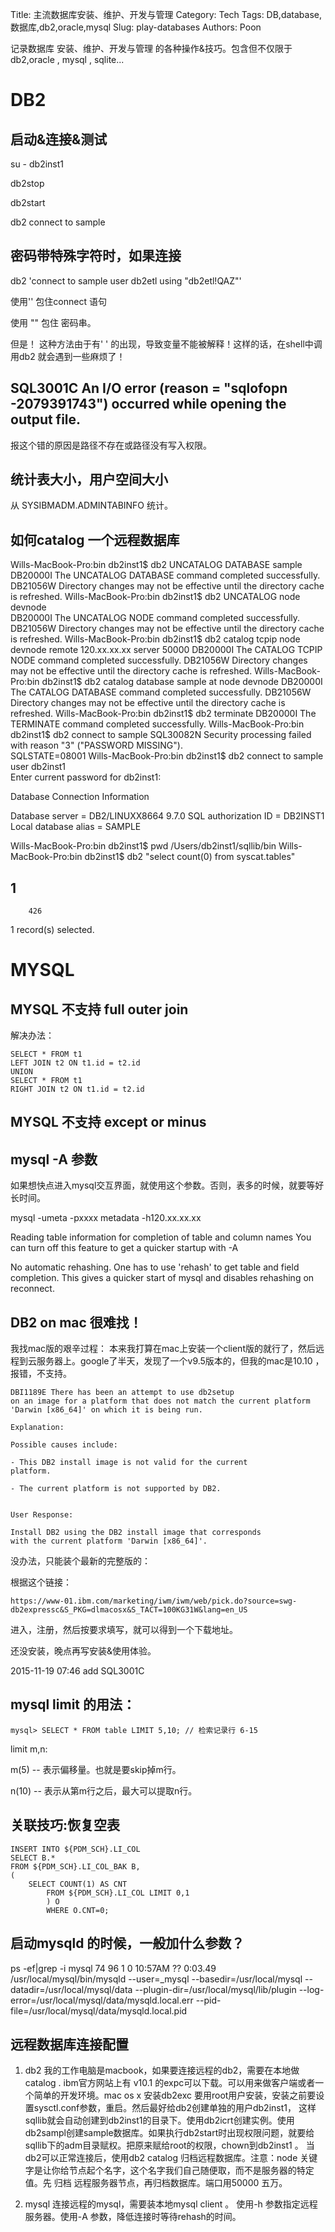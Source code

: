 Title: 主流数据库安装、维护、开发与管理
Category: Tech
Tags: DB,database,数据库,db2,oracle,mysql
Slug: play-databases
Authors: Poon

记录数据库 安装、维护、开发与管理 的各种操作&技巧。包含但不仅限于db2,oracle , mysql , sqlite...


# DB2


## 启动&连接&测试

 su - db2inst1

 db2stop

 db2start

 db2 connect to sample

## 密码带特殊字符时，如果连接

db2 'connect to sample user db2etl using "db2etl!QAZ"'

使用'' 包住connect 语句

使用 "" 包住 密码串。

但是！ 这种方法由于有' ' 的出现，导致变量不能被解释！这样的话，在shell中调用db2 就会遇到一些麻烦了！

## SQL3001C  An I/O error (reason = "sqlofopn -2079391743") occurred while  opening the output file.
报这个错的原因是路径不存在或路径没有写入权限。

## 统计表大小，用户空间大小

从 SYSIBMADM.ADMINTABINFO  统计。


##  如何catalog 一个远程数据库

Wills-MacBook-Pro:bin db2inst1$ db2 UNCATALOG DATABASE sample
DB20000I  The UNCATALOG DATABASE command completed successfully.
DB21056W  Directory changes may not be effective until the directory cache is 
refreshed.
Wills-MacBook-Pro:bin db2inst1$ db2 UNCATALOG node devnode   
DB20000I  The UNCATALOG NODE command completed successfully.
DB21056W  Directory changes may not be effective until the directory cache is 
refreshed.
Wills-MacBook-Pro:bin db2inst1$ db2 catalog tcpip node devnode remote 120.xx.xx.xx server 50000
DB20000I  The CATALOG TCPIP NODE command completed successfully.
DB21056W  Directory changes may not be effective until the directory cache is 
refreshed.
Wills-MacBook-Pro:bin db2inst1$ db2 catalog database sample at node devnode
DB20000I  The CATALOG DATABASE command completed successfully.
DB21056W  Directory changes may not be effective until the directory cache is 
refreshed.
Wills-MacBook-Pro:bin db2inst1$ db2 terminate
DB20000I  The TERMINATE command completed successfully.
Wills-MacBook-Pro:bin db2inst1$ db2 connect to sample
SQL30082N  Security processing failed with reason "3" ("PASSWORD MISSING").  
SQLSTATE=08001
Wills-MacBook-Pro:bin db2inst1$ db2 connect to sample user db2inst1       
Enter current password for db2inst1: 

   Database Connection Information

 Database server        = DB2/LINUXX8664 9.7.0
 SQL authorization ID   = DB2INST1
 Local database alias   = SAMPLE

Wills-MacBook-Pro:bin db2inst1$ pwd
/Users/db2inst1/sqllib/bin
Wills-MacBook-Pro:bin db2inst1$ db2 "select count(0) from syscat.tables"

1          
-----------
        426

  1 record(s) selected.



# MYSQL 

## MYSQL 不支持 full outer join 

解决办法：

    SELECT * FROM t1
    LEFT JOIN t2 ON t1.id = t2.id
    UNION
    SELECT * FROM t1
    RIGHT JOIN t2 ON t1.id = t2.id

## MYSQL 不支持 except or minus 

## mysql -A 参数

如果想快点进入mysql交互界面，就使用这个参数。否则，表多的时候，就要等好长时间。

mysql -umeta -pxxxx metadata -h120.xx.xx.xx

Reading table information for completion of table and column names You can turn off this feature to get a quicker startup with -A

No automatic rehashing. One has to use 'rehash' to get table and field completion. This gives a quicker start of mysql and disables rehashing on reconnect.

## DB2 on mac 很难找！

我找mac版的艰辛过程：
本来我打算在mac上安装一个client版的就行了，然后远程到云服务器上。google了半天，发现了一个v9.5版本的，但我的mac是10.10 ， 报错，不支持。

    DBI1189E There has been an attempt to use db2setup 
    on an image for a platform that does not match the current platform 
    'Darwin [x86_64]' on which it is being run.

    Explanation:

    Possible causes include:

    - This DB2 install image is not valid for the current 
    platform.

    - The current platform is not supported by DB2.


    User Response:

    Install DB2 using the DB2 install image that corresponds 
    with the current platform 'Darwin [x86_64]'.

没办法，只能装个最新的完整版的：

根据这个链接：

    https://www-01.ibm.com/marketing/iwm/iwm/web/pick.do?source=swg-db2expressc&S_PKG=dlmacosx&S_TACT=100KG31W&lang=en_US

进入，注册，然后按要求填写，就可以得到一个下载地址。

还没安装，晚点再写安装&使用体验。





2015-11-19 07:46 add SQL3001C 


## mysql limit 的用法：

    mysql> SELECT * FROM table LIMIT 5,10; // 检索记录行 6-15  

limit m,n:

m(5) -- 表示偏移量。也就是要skip掉m行。

n(10) --  表示从第m行之后，最大可以提取n行。

##  关联技巧:恢复空表


    INSERT INTO ${PDM_SCH}.LI_COL
    SELECT B.*
    FROM ${PDM_SCH}.LI_COL_BAK B,
    (
        SELECT COUNT(1) AS CNT
            FROM ${PDM_SCH}.LI_COL LIMIT 0,1
            ) O
            WHERE O.CNT=0;



<!-- ^ -->

## 启动mysqld 的时候，一般加什么参数？

ps -ef|grep -i mysql
   74    96     1   0 10:57AM ??         0:03.49 /usr/local/mysql/bin/mysqld --user=_mysql --basedir=/usr/local/mysql --datadir=/usr/local/mysql/data --plugin-dir=/usr/local/mysql/lib/plugin --log-error=/usr/local/mysql/data/mysqld.local.err --pid-file=/usr/local/mysql/data/mysqld.local.pid

## 远程数据库连接配置

1. db2 
我的工作电脑是macbook，如果要连接远程的db2，需要在本地做catalog . ibm官方网站上有 v10.1 的expc可以下载。可以用来做客户端或者一个简单的开发环境。mac os x 安装db2exc 要用root用户安装，安装之前要设置sysctl.conf参数，重启。然后最好给db2创建单独的用户db2inst1， 这样sqllib就会自动创建到db2inst1的目录下。使用db2icrt创建实例。使用db2sampl创建sample数据库。如果执行db2start时出现权限问题，就要给sqllib下的adm目录赋权。把原来赋给root的权限，chown到db2inst1 。 
当db2可以正常连接后，使用db2 catalog 归档远程数据库。注意：node 关键字是让你给节点起个名字，这个名字我们自己随便取，而不是服务器的特定值。先 归档 远程服务器节点，再归档数据库。端口用50000 五万。

2. mysql 
连接远程的mysql，需要装本地mysql client 。 使用-h 参数指定远程服务器。使用-A 参数，降低连接时等待rehash的时间。


<!-- $ -->
